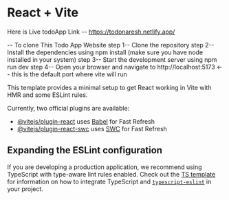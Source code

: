 # React + Vite
Here is Live todoApp Link -- https://todonaresh.netlify.app/

-- To clone This Todo App Website
step 1-- Clone the repository
step 2-- Install the dependencies using npm install (make sure you have node installed in your system)
step 3-- Start the development server using npm run dev
step 4-- Open your browser and navigate to http://localhost:5173 <-- this is the default port where vite will run


















This template provides a minimal setup to get React working in Vite with HMR and some ESLint rules.

Currently, two official plugins are available:

- [@vitejs/plugin-react](https://github.com/vitejs/vite-plugin-react/blob/main/packages/plugin-react) uses [Babel](https://babeljs.io/) for Fast Refresh
- [@vitejs/plugin-react-swc](https://github.com/vitejs/vite-plugin-react/blob/main/packages/plugin-react-swc) uses [SWC](https://swc.rs/) for Fast Refresh

## Expanding the ESLint configuration

If you are developing a production application, we recommend using TypeScript with type-aware lint rules enabled. Check out the [TS template](https://github.com/vitejs/vite/tree/main/packages/create-vite/template-react-ts) for information on how to integrate TypeScript and [`typescript-eslint`](https://typescript-eslint.io) in your project.
